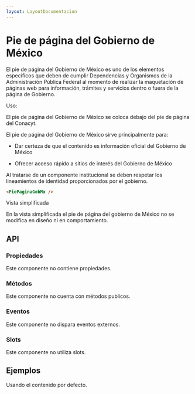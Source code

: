 ```yaml
---
layout: LayoutDocumentacion
---
```


# Pie de página del Gobierno de México

El pie de página del Gobierno de México es uno de los elementos específicos que deben de cumplir Dependencias y Organismos de la Administración Pública Federal al momento de realizar la maquetación de páginas web para información, trámites y servicios dentro o fuera de la página de Gobierno.

Uso:

El pie de página del Gobierno de México se coloca debajo del pie de página del Conacyt.

El pie de página del Gobierno de México sirve principalmente para:

- Dar certeza de que el contenido es información oficial del Gobierno de México

- Ofrecer acceso rápido a sitios de interés del Gobierno de México

Al tratarse de un componente institucional se deben respetar los lineamientos de identidad proporcionados por el gobierno.

```html
<PiePaginaGobMx />
```

Vista simplificada

En la vista simplificada el pie de página del gobierno de México no se modifica en diseño ni en comportamiento.

<section id="api">

## API

### Propiedades

Este componente no contiene propiedades.

### Métodos

Este componente no cuenta con métodos publicos.

### Eventos

Este componente no dispara eventos externos.

### Slots

Este componente no utiliza slots.

</section>

<section i="ejemplos">

## Ejemplos

Usando el contenido por defecto.

<utils-ejemplo-doc ruta="pie-pagina-gob-mx/basico.vue"/>
</section>
